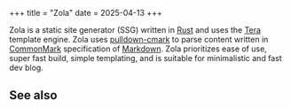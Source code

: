 +++
title = "Zola"
date = 2025-04-13
+++

Zola is a static site generator (SSG) written in [Rust](https://www.rust-lang.org/) and uses the [Tera](https://keats.github.io/tera/) template engine. Zola uses [pulldown-cmark](https://github.com/raphlinus/pulldown-cmark#pulldown-cmark) to parse content written in [CommonMark](https://commonmark.org/) specification of [Markdown](https://www.markdownguide.org/). Zola prioritizes ease of use, super fast build, simple templating, and is suitable for minimalistic and fast dev blog.

## See also

